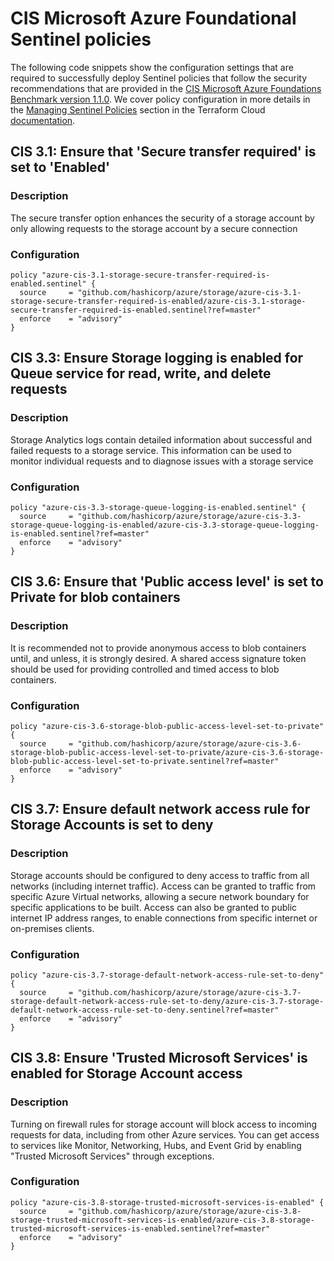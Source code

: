 #  CIS Microsoft Azure Foundational Sentinel policies

The following code snippets show the configuration settings that are required to successfully deploy Sentinel policies that follow the security recommendations that are provided in the [CIS Microsoft Azure Foundations Benchmark version 1.1.0](https://www.cisecurity.org/benchmark/azure/). We cover policy configuration in more details in the [Managing Sentinel Policies](https://www.terraform.io/docs/cloud/sentinel/manage-policies.html) section in the Terraform Cloud [documentation](https://www.terraform.io/docs/cloud/index.html).

## CIS 3.1: Ensure that 'Secure transfer required' is set to 'Enabled'

### Description
The secure transfer option enhances the security of a storage account by only allowing requests to the storage account by a secure connection

### Configuration

```hcl
policy "azure-cis-3.1-storage-secure-transfer-required-is-enabled.sentinel" {
  source     = "github.com/hashicorp/azure/storage/azure-cis-3.1-storage-secure-transfer-required-is-enabled/azure-cis-3.1-storage-secure-transfer-required-is-enabled.sentinel?ref=master"
  enforce    = "advisory"
}
```

## CIS 3.3: Ensure Storage logging is enabled for Queue service for read, write, and delete requests

### Description
Storage Analytics logs contain detailed information about successful and failed requests to a storage service. This information can be used to monitor individual requests and to diagnose issues with a storage service

### Configuration

```hcl
policy "azure-cis-3.3-storage-queue-logging-is-enabled.sentinel" {
  source     = "github.com/hashicorp/azure/storage/azure-cis-3.3-storage-queue-logging-is-enabled/azure-cis-3.3-storage-queue-logging-is-enabled.sentinel?ref=master"
  enforce    = "advisory"
}
```

## CIS 3.6: Ensure that 'Public access level' is set to Private for blob containers

### Description
It is recommended not to provide anonymous access to blob containers until, and unless, it is strongly desired. A shared access signature token should be used for providing controlled and timed access to blob containers.

### Configuration

```hcl
policy "azure-cis-3.6-storage-blob-public-access-level-set-to-private" {
  source     = "github.com/hashicorp/azure/storage/azure-cis-3.6-storage-blob-public-access-level-set-to-private/azure-cis-3.6-storage-blob-public-access-level-set-to-private.sentinel?ref=master"
  enforce    = "advisory"
}
```

## CIS 3.7: Ensure default network access rule for Storage Accounts is set to deny

### Description
Storage accounts should be configured to deny access to traffic from all networks (including internet traffic). Access can be granted to traffic from specific Azure Virtual networks, allowing a secure network boundary for specific applications to be built. Access can also be granted to public internet IP address ranges, to enable connections from specific internet or on-premises clients.

### Configuration

```hcl
policy "azure-cis-3.7-storage-default-network-access-rule-set-to-deny" {
  source     = "github.com/hashicorp/azure/storage/azure-cis-3.7-storage-default-network-access-rule-set-to-deny/azure-cis-3.7-storage-default-network-access-rule-set-to-deny.sentinel?ref=master"
  enforce    = "advisory"
}
```

## CIS 3.8: Ensure 'Trusted Microsoft Services' is enabled for Storage Account access

### Description
Turning on firewall rules for storage account will block access to incoming requests for data, including from other Azure services. You can get access to services like Monitor, Networking, Hubs, and Event Grid by enabling "Trusted Microsoft Services" through exceptions.

### Configuration

```hcl
policy "azure-cis-3.8-storage-trusted-microsoft-services-is-enabled" {
  source     = "github.com/hashicorp/azure/storage/azure-cis-3.8-storage-trusted-microsoft-services-is-enabled/azure-cis-3.8-storage-trusted-microsoft-services-is-enabled.sentinel?ref=master"
  enforce    = "advisory"
}
```
